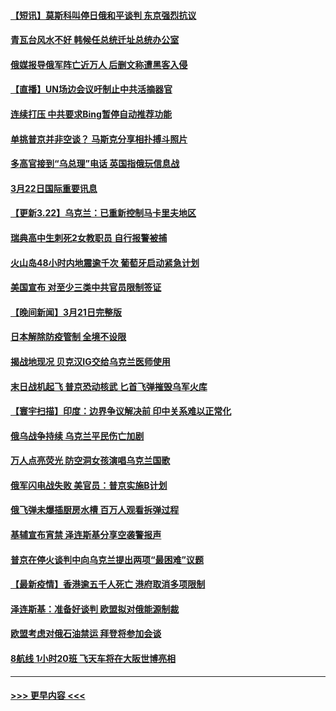 #### [【短讯】莫斯科叫停日俄和平谈判 东京强烈抗议](../pages/prog202/a103380649.md?t=03230051) 
#### [青瓦台风水不好 韩候任总统迁址总统办公室](../pages/prog202/a103380593.md?t=03230051) 
#### [俄媒报导俄军阵亡近万人 后删文称遭黑客入侵](../pages/prog202/a103380556.md?t=03230051) 
#### [【直播】UN场边会议吁制止中共活摘器官](../pages/prog202/a103379980.md?t=03230051) 
#### [连续打压 中共要求Bing暂停自动推荐功能](../pages/prog202/a103380496.md?t=03230051) 
#### [单挑普京并非空谈？ 马斯克分享相扑搏斗照片](../pages/prog202/a103380491.md?t=03230051) 
#### [多高官接到“乌总理”电话 英国指俄玩信息战](../pages/prog202/a103380485.md?t=03230051) 
#### [3月22日国际重要讯息](../pages/prog202/a103380377.md?t=03230051) 
#### [【更新3.22】乌克兰：已重新控制马卡里夫地区](../pages/prog202/a103380327.md?t=03230051) 
#### [瑞典高中生刺死2女教职员 自行报警被捕](../pages/prog202/a103380326.md?t=03230051) 
#### [火山岛48小时内地震逾千次 葡萄牙启动紧急计划](../pages/prog202/a103380304.md?t=03230051) 
#### [美国宣布 对至少三类中共官员限制签证](../pages/prog202/a103380287.md?t=03230051) 
#### [【晚间新闻】3月21日完整版](../pages/prog202/a103380116.md?t=03230051) 
#### [日本解除防疫管制 全境不设限](../pages/prog202/a103380208.md?t=03230051) 
#### [揭战地现况 贝克汉IG交给乌克兰医师使用](../pages/prog202/a103380191.md?t=03230051) 
#### [末日战机起飞 普京恐动核武 匕首飞弹摧毁乌军火库](../pages/prog202/a103380127.md?t=03230051) 
#### [【寰宇扫描】印度：边界争议解决前 印中关系难以正常化](../pages/prog202/a103380131.md?t=03230051) 
#### [俄乌战争持续 乌克兰平民伤亡加剧](../pages/prog202/a103380129.md?t=03230051) 
#### [万人点亮荧光 防空洞女孩演唱乌克兰国歌](../pages/prog202/a103379947.md?t=03230051) 
#### [俄军闪电战失败 美官员：普京实施B计划](../pages/prog202/a103379937.md?t=03230051) 
#### [俄飞弹未爆插厨房水槽 百万人观看拆弹过程](../pages/prog202/a103379972.md?t=03230051) 
#### [基辅宣布宵禁 泽连斯基分享空袭警报声](../pages/prog202/a103379970.md?t=03230051) 
#### [普京在停火谈判中向乌克兰提出两项“最困难”议题](../pages/prog202/a103379911.md?t=03230051) 
#### [【最新疫情】香港逾五千人死亡 港府取消多项限制](../pages/prog202/a103379893.md?t=03230051) 
#### [泽连斯基：准备好谈判 欧盟拟对俄能源制裁](../pages/prog202/a103379895.md?t=03230051) 
#### [欧盟考虑对俄石油禁运 拜登将参加会谈](../pages/prog202/a103379881.md?t=03230051) 
#### [8航线 1小时20班  飞天车将在大阪世博亮相](../pages/prog202/a103379883.md?t=03230051) 

----
#### [ >>> 更早内容 <<< ](../indexes/prog202-earlier.md)
